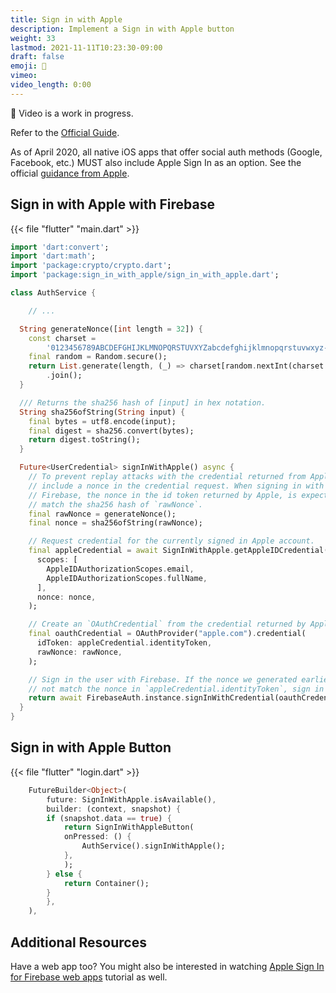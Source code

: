 ```yaml
---
title: Sign in with Apple
description: Implement a Sign in with Apple button
weight: 33
lastmod: 2021-11-11T10:23:30-09:00
draft: false
emoji: 🍎
vimeo:
video_length: 0:00
---
```


🚨 Video is a work in progress.

Refer to the [Official Guide](https://firebase.flutter.dev/docs/auth/social#apple).

As of April 2020, all native iOS apps that offer social auth methods (Google, Facebook, etc.) MUST also include Apple Sign In as an option. See the official [guidance from Apple](https://developer.apple.com/app-store/review/guidelines/#sign-in-with-apple).

## Sign in with Apple with Firebase

{{< file "flutter" "main.dart" >}}

```dart
import 'dart:convert';
import 'dart:math';
import 'package:crypto/crypto.dart';
import 'package:sign_in_with_apple/sign_in_with_apple.dart';

class AuthService {

    // ...

  String generateNonce([int length = 32]) {
    const charset =
        '0123456789ABCDEFGHIJKLMNOPQRSTUVXYZabcdefghijklmnopqrstuvwxyz-._';
    final random = Random.secure();
    return List.generate(length, (_) => charset[random.nextInt(charset.length)])
        .join();
  }

  /// Returns the sha256 hash of [input] in hex notation.
  String sha256ofString(String input) {
    final bytes = utf8.encode(input);
    final digest = sha256.convert(bytes);
    return digest.toString();
  }

  Future<UserCredential> signInWithApple() async {
    // To prevent replay attacks with the credential returned from Apple, we
    // include a nonce in the credential request. When signing in with
    // Firebase, the nonce in the id token returned by Apple, is expected to
    // match the sha256 hash of `rawNonce`.
    final rawNonce = generateNonce();
    final nonce = sha256ofString(rawNonce);

    // Request credential for the currently signed in Apple account.
    final appleCredential = await SignInWithApple.getAppleIDCredential(
      scopes: [
        AppleIDAuthorizationScopes.email,
        AppleIDAuthorizationScopes.fullName,
      ],
      nonce: nonce,
    );

    // Create an `OAuthCredential` from the credential returned by Apple.
    final oauthCredential = OAuthProvider("apple.com").credential(
      idToken: appleCredential.identityToken,
      rawNonce: rawNonce,
    );

    // Sign in the user with Firebase. If the nonce we generated earlier does
    // not match the nonce in `appleCredential.identityToken`, sign in will fail.
    return await FirebaseAuth.instance.signInWithCredential(oauthCredential);
  }
}
```

## Sign in with Apple Button

{{< file "flutter" "login.dart" >}}

```dart
    FutureBuilder<Object>(
        future: SignInWithApple.isAvailable(),
        builder: (context, snapshot) {
        if (snapshot.data == true) {
            return SignInWithAppleButton(
            onPressed: () {
                AuthService().signInWithApple();
            },
            );
        } else {
            return Container();
        }
        },
    ),
```

## Additional Resources

Have a web app too? You might also be interested in watching [Apple Sign In for Firebase web apps](https://fireship.io/lessons/apple-signin-with-firebase-tutorial/) tutorial as well.
